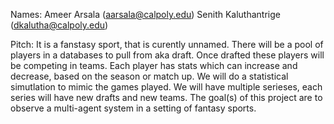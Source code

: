 Names: Ameer Arsala         (aarsala@calpoly.edu)
       Senith Kaluthantrige (dkalutha@calpoly.edu)

Pitch:
It is a fanstasy sport, that is curently unnamed. There will be a pool of players in a databases to pull from aka draft. Once drafted these players will be competing in teams. Each player has stats which can increase and decrease, based on the season or match up. We will do a statistical simutlation to mimic the games played. We will have multiple serieses, each series will have new drafts and new teams. The goal(s) of this project are to observe a multi-agent system in a setting of fantasy sports. 
